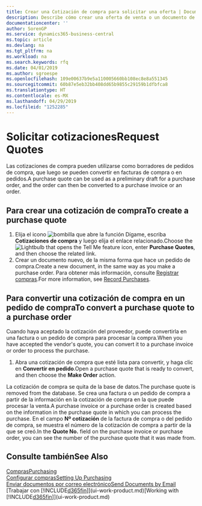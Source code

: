```yaml
---
title: Crear una Cotización de compra para solicitar una oferta | Documentos de Microsoft
description: Describe cómo crear una oferta de venta o un documento de solicitud de propuesta (RFQ) para registrar la oferta a un cliente para vender productos con determinadas condiciones.
documentationcenter: ''
author: SorenGP
ms.service: dynamics365-business-central
ms.topic: article
ms.devlang: na
ms.tgt_pltfrm: na
ms.workload: na
ms.search.keywords: rfq
ms.date: 04/01/2019
ms.author: sgroespe
ms.openlocfilehash: 109e00637b9e5a110005660bb108ec8e8a551345
ms.sourcegitcommit: 60b87e5eb32bb408dd65b9855c29159b1dfbfca8
ms.translationtype: HT
ms.contentlocale: es-MX
ms.lasthandoff: 04/29/2019
ms.locfileid: "1252285"
---
```

# <a name="request-quotes"></a><span data-ttu-id="0f865-103">Solicitar cotizaciones</span><span class="sxs-lookup"><span data-stu-id="0f865-103">Request Quotes</span></span>
<span data-ttu-id="0f865-104">Las cotizaciones de compra pueden utilizarse como borradores de pedidos de compra, que luego se pueden convertir en facturas de compra o en pedidos.</span><span class="sxs-lookup"><span data-stu-id="0f865-104">A purchase quote can be used as a preliminary draft for a purchase order, and the order can then be converted to a purchase invoice or an order.</span></span>


## <a name="to-create-a-purchase-quote"></a><span data-ttu-id="0f865-105">Para crear una cotización de compra</span><span class="sxs-lookup"><span data-stu-id="0f865-105">To create a purchase quote</span></span>
1. <span data-ttu-id="0f865-106">Elija el icono ![bombilla que abre la función Dígame](media/ui-search/search_small.png "Dígame que desea hacer"), escriba **Cotizaciones de compra** y luego elija el enlace relacionado.</span><span class="sxs-lookup"><span data-stu-id="0f865-106">Choose the ![Lightbulb that opens the Tell Me feature](media/ui-search/search_small.png "Tell me what you want to do") icon, enter **Purchase Quotes**, and then choose the related link.</span></span>
2. <span data-ttu-id="0f865-107">Crear un documento nuevo, de la misma forma que hace un pedido de compra.</span><span class="sxs-lookup"><span data-stu-id="0f865-107">Create a new document, in the same way as you make a purchase order.</span></span> <span data-ttu-id="0f865-108">Para obtener más información, consulte [Registrar compras](purchasing-how-record-purchases.md).</span><span class="sxs-lookup"><span data-stu-id="0f865-108">For more information, see [Record Purchases](purchasing-how-record-purchases.md).</span></span>

## <a name="to-convert-a-purchase-quote-to-a-purchase-order"></a><span data-ttu-id="0f865-109">Para convertir una cotización de compra en un pedido de compra</span><span class="sxs-lookup"><span data-stu-id="0f865-109">To convert a purchase quote to a purchase order</span></span>
<span data-ttu-id="0f865-110">Cuando haya aceptado la cotización del proveedor, puede convertirla en una factura o un pedido de compra para procesar la compra.</span><span class="sxs-lookup"><span data-stu-id="0f865-110">When you have accepted the vendor's quote, you can convert it to a purchase invoice or order to process the purchase.</span></span>

1. <span data-ttu-id="0f865-111">Abra una cotización de compra que esté lista para convertir, y haga clic en **Convertir en pedido**.</span><span class="sxs-lookup"><span data-stu-id="0f865-111">Open a purchase quote that is ready to convert, and then choose the **Make Order** action.</span></span>

<span data-ttu-id="0f865-112">La cotización de compra se quita de la base de datos.</span><span class="sxs-lookup"><span data-stu-id="0f865-112">The purchase quote is removed from the database.</span></span> <span data-ttu-id="0f865-113">Se crea una factura o un pedido de compra a partir de la información en la cotización de compra en la que puede procesar la venta.</span><span class="sxs-lookup"><span data-stu-id="0f865-113">A purchase invoice or a purchase order is created based on the information in the purchase quote in which you can process the purchase.</span></span> <span data-ttu-id="0f865-114">En el campo **Nº cotización** de la factura de compra o del pedido de compra, se muestra el número de la cotización de compra a partir de la que se creó.</span><span class="sxs-lookup"><span data-stu-id="0f865-114">In the **Quote No.** field on the purchase invoice or purchase order, you can see the number of the purchase quote that it was made from.</span></span>

## <a name="see-also"></a><span data-ttu-id="0f865-115">Consulte también</span><span class="sxs-lookup"><span data-stu-id="0f865-115">See Also</span></span>
[<span data-ttu-id="0f865-116">Compras</span><span class="sxs-lookup"><span data-stu-id="0f865-116">Purchasing</span></span>](purchasing-manage-purchasing.md)  
[<span data-ttu-id="0f865-117">Configurar compras</span><span class="sxs-lookup"><span data-stu-id="0f865-117">Setting Up Purchasing</span></span>](purchasing-setup-purchasing.md)  
[<span data-ttu-id="0f865-118">Enviar documentos por correo electrónico</span><span class="sxs-lookup"><span data-stu-id="0f865-118">Send Documents by Email</span></span>](ui-how-send-documents-email.md)  
<span data-ttu-id="0f865-119">[Trabajar con [!INCLUDE[d365fin](includes/d365fin_md.md)]](ui-work-product.md)</span><span class="sxs-lookup"><span data-stu-id="0f865-119">[Working with [!INCLUDE[d365fin](includes/d365fin_md.md)]](ui-work-product.md)</span></span>
